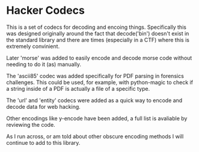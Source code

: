 Hacker Codecs
=============

This is a set of codecs for decoding and encoing things. Specifically
this was designed originally around the fact that decode('bin')
doesn't exist in the standard library and there are times (especially
in a CTF) where this is extremely convinient. 

Later 'morse' was added to easily encode and decode morse code without
needing to do it (as) manually. 

The 'ascii85' codec was added specifically for PDF parsing in
forensics challenges. This could be used, for example, with
python-magic to check if a string inside of a PDF is actually a file
of a specific type. 

The 'url' and 'entity' codecs were added as a quick way to encode and
decode data for web hacking. 

Other encodings like y-encode have been added, a full list is avaliable by reviewing the code. 

As I run across, or am told about other obscure encoding methods I
will continue to add to this library. 

